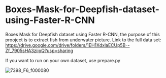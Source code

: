 # Boxes-Mask-for-Deepfish-dataset-using-Faster-R-CNN
Boxes Mask for Deepfish dataset using Faster R-CNN, the purpose of this prooject is to extract fish from underwater picture.
Link to the full data set: https://drive.google.com/drive/folders/1EH1XdxlaECUp5B--Zf_7905sHA3ziipQ?usp=sharing

If you want to run on your own dataset, use prepare.py

![7398_F6_f000080](https://github.com/user-attachments/assets/6624f253-b3a1-4900-8db4-f03c25320a61)
